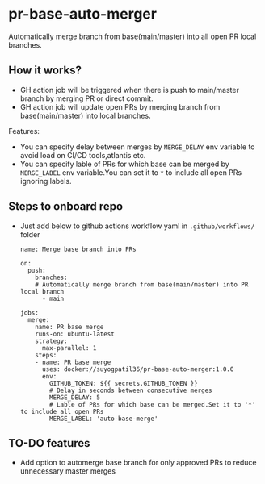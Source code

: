 # pr-base-auto-merger
Automatically merge branch from base(main/master) into all open PR local branches.

## How it works?
- GH action job will be triggered when there is push to main/master branch by merging PR or direct commit.
- GH action job will update open PRs by merging branch from base(main/master) into local branches.

Features:
- You can specify delay between merges by `MERGE_DELAY` env variable to avoid load on CI/CD tools,atlantis etc.
- You can specify lable of PRs for which base can be merged by `MERGE_LABEL` env variable.You can set it to `*` to include all open PRs ignoring labels.


## Steps to onboard repo
- Just add below to github actions workflow yaml in `.github/workflows/` folder
  ```
  name: Merge base branch into PRs

  on:
    push:
      branches:
      # Automatically merge branch from base(main/master) into PR local branch
        - main

  jobs:
    merge:
      name: PR base merge
      runs-on: ubuntu-latest
      strategy:
        max-parallel: 1
      steps:
      - name: PR base merge
        uses: docker://suyogpatil36/pr-base-auto-merger:1.0.0
        env:
          GITHUB_TOKEN: ${{ secrets.GITHUB_TOKEN }}
          # Delay in seconds between consecutive merges
          MERGE_DELAY: 5
          # Lable of PRs for which base can be merged.Set it to '*' to include all open PRs
          MERGE_LABEL: 'auto-base-merge'

  ```

## TO-DO features
- Add option to automerge base branch for only approved PRs to reduce unnecessary master merges
